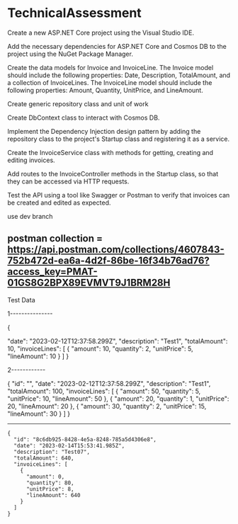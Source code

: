 # TechnicalAssessment

Create a new ASP.NET Core project using the Visual Studio IDE.

Add the necessary dependencies for ASP.NET Core and Cosmos DB to the project using the NuGet Package Manager.

Create the data models for Invoice and InvoiceLine. 
The Invoice model should include the following properties: Date, Description, TotalAmount, and a collection of InvoiceLines. 
The InvoiceLine model should include the following properties: Amount, Quantity, UnitPrice, and LineAmount.

Create generic repository class and unit of work 

Create DbContext class to interact with Cosmos DB.

Implement the Dependency Injection design pattern by adding the repository class to the project's Startup class and registering it as a service.

Create the InvoiceService class with methods for getting, creating and editing invoices.

Add routes to the InvoiceController methods in the Startup class, so that they can be accessed via HTTP requests.

Test the API using a tool like Swagger or Postman to verify that invoices can be created and edited as expected.

use dev branch

postman collection = https://api.postman.com/collections/4607843-752b472d-ea6a-4d2f-86be-16f34b76ad76?access_key=PMAT-01GS8G2BPX89EVMVT9J1BRM28H
--------------------------------------------------------------------------------------

Test Data

1---------------

{
 
  "date": "2023-02-12T12:37:58.299Z",
  "description": "Test1",
  "totalAmount": 10,
  "invoiceLines": [
    {
      "amount": 10,
      "quantity": 2,
      "unitPrice": 5,
      "lineAmount": 10
    }
  ]
}

2------------

{
  "id": "",
  "date": "2023-02-12T12:37:58.299Z",
  "description": "Test1",
  "totalAmount": 100,
  "invoiceLines": [
    {
      "amount": 50,
      "quantity": 5,
      "unitPrice": 10,
      "lineAmount": 50
    }, {
      "amount": 20,
      "quantity": 1,
      "unitPrice": 20,
      "lineAmount": 20
    }, {
      "amount": 30,
      "quantity": 2,
      "unitPrice": 15,
      "lineAmount": 30
    }
  ]
}

------------

	{
      "id": "8c6db925-8428-4e5a-8248-785a5d4306e8",
      "date": "2023-02-14T15:53:41.985Z",
      "description": "Test07",
      "totalAmount": 640,
      "invoiceLines": [
        {
          "amount": 0,
          "quantity": 80,
          "unitPrice": 8,
          "lineAmount": 640
        }
      ]
    }
